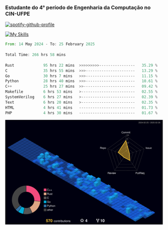 
### Estudante do 4° período de Engenharia da Computação no CIN-UFPE

[![spotify-github-profile](https://spotify-github-profile.kittinanx.com/api/view?uid=21nggge2ld354asa4l3xoze2q&cover_image=true&theme=novatorem&show_offline=false&background_color=000000&interchange=true&bar_color=53b14f&bar_color_cover=true)](https://github.com/kittinan/spotify-github-profile)


[![My Skills](https://skillicons.dev/icons?i=c,cpp,rust,py,java,neovim&theme=dark)](https://skillicons.dev)

<!--START_SECTION:waka-->

```rust
From: 14 May 2024 - To: 25 February 2025

Total Time: 266 hrs 58 mins

Rust             95 hrs 22 mins  >>>>>>>>>----------------   35.29 %
C                35 hrs 55 mins  >>>----------------------   13.29 %
Go               30 hrs 7 mins   >>>----------------------   11.15 %
Python           28 hrs 40 mins  >>>----------------------   10.61 %
C++              25 hrs 27 mins  >>-----------------------   09.42 %
Makefile         6 hrs 53 mins   >------------------------   02.55 %
SystemVerilog    6 hrs 27 mins   >------------------------   02.39 %
Text             6 hrs 20 mins   >------------------------   02.35 %
HTML             4 hrs 41 mins   -------------------------   01.73 %
PHP              4 hrs 30 mins   -------------------------   01.67 %
```

<!--END_SECTION:waka-->

![](./profile-3d-contrib/profile-night-view.svg)
